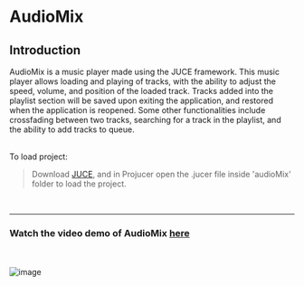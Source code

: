 # AudioMix

## Introduction
AudioMix is a music player made using the JUCE framework. This music player allows loading and playing of tracks, with the ability to adjust the speed, volume, and position of the loaded track. Tracks added into the playlist section will be saved upon exiting the application, and restored when the application is reopened. Some other functionalities include crossfading between two tracks, searching for a track in the playlist, and the ability to add tracks to queue. 
<br />
<br />

To load project:
> Download [JUCE](https://juce.com/get-juce/download), and in Projucer open the .jucer file inside 'audioMix' folder to load the project. 
<br />

___

### Watch the video demo of AudioMix [here](https://youtu.be/sc-KKXfUTHE)  
 <br /> <br />
![image](https://user-images.githubusercontent.com/86581908/188299128-7a3f2579-ecc3-475a-ab9e-be0c8b1774ea.png)

